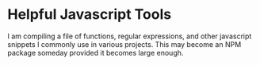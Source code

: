 # Helpful Javascript Tools

I am compiling a file of functions, regular expressions, and other javascript snippets I commonly use in various projects. This may become an NPM package someday provided it becomes large enough.
